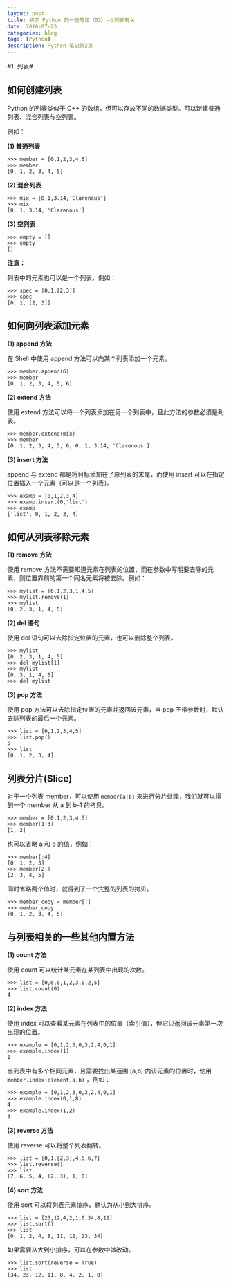 ```yaml
---
layout: post
title: 初学 Python 的一些笔记（02）-与列表有关
date: 2016-07-23
categories: blog
tags: [Python]
description: Python 笔记第2页
---
```

#1. 列表#

## 如何创建列表 ##

Python 的列表类似于 C++ 的数组，但可以存放不同的数据类型。可以新建普通列表、混合列表与空列表。

例如：

**(1) 普通列表**

    >>> member = [0,1,2,3,4,5]
    >>> member
    [0, 1, 2, 3, 4, 5]

**(2) 混合列表**

    >>> mix = [0,1,3.14,'Clarenous']
    >>> mix
    [0, 1, 3.14, 'Clarenous']

**(3) 空列表**

    >>> empty = []
    >>> empty
    []

**注意：**

列表中的元素也可以是一个列表，例如：

    >>> spec = [0,1,[2,3]]
    >>> spec
    [0, 1, [2, 3]]

## 如何向列表添加元素 ##

**(1) append 方法**

在 Shell 中使用 append 方法可以向某个列表添加一个元素。

    >>> member.append(6)
    >>> member
    [0, 1, 2, 3, 4, 5, 6]

**(2) extend 方法**

使用 extend 方法可以将一个列表添加在另一个列表中，且此方法的参数必须是列表。

    >>> member.extend(mix)
    >>> member
    [0, 1, 2, 3, 4, 5, 6, 0, 1, 3.14, 'Clarenous']

**(3) insert 方法**

append 与 extend 都是将目标添加在了原列表的末尾，而使用 insert 可以在指定位置插入一个元素（可以是一个列表）。

    >>> examp = [0,1,2,3,4]
    >>> examp.insert(0,'list')
    >>> examp
    ['list', 0, 1, 2, 3, 4]

## 如何从列表移除元素 ##

**(1) remove 方法**

使用 remove 方法不需要知道元素在列表的位置，而在参数中写明要去除的元素，则位置靠前的第一个同名元素将被去除。例如：

    >>> mylist = [0,1,2,3,1,4,5]
    >>> mylist.remove(1)
    >>> mylist
    [0, 2, 3, 1, 4, 5]

**(2) del 语句**

使用 del 语句可以去除指定位置的元素，也可以删除整个列表。

    >>> mylist
    [0, 2, 3, 1, 4, 5]
    >>> del mylist[1]
    >>> mylist
    [0, 3, 1, 4, 5]
    >>> del mylist

**(3) pop 方法**

使用 pop 方法可以去除指定位置的元素并返回该元素，当 pop 不带参数时，默认去除列表的最后一个元素。

    >>> list = [0,1,2,3,4,5]
    >>> list.pop()
    5
    >>> list
    [0, 1, 2, 3, 4]

## 列表分片(Slice) ##

对于一个列表 member，可以使用 `member[a:b]` 来进行分片处理，我们就可以得到一个 member 从 a 到 b-1 的拷贝。

    >>> member = [0,1,2,3,4,5]
    >>> member[1:3]
    [1, 2]

也可以省略 a 和 b 的值，例如：

    >>> member[:4]
    [0, 1, 2, 3]
    >>> member[2:]
    [2, 3, 4, 5]

同时省略两个值时，就得到了一个完整的列表的拷贝。

    >>> member_copy = member[:]
    >>> member_copy
    [0, 1, 2, 3, 4, 5]

## 与列表相关的一些其他内置方法 ##

**(1) count 方法**

使用 count 可以统计某元素在某列表中出现的次数。

    >>> list = [0,0,0,1,2,3,0,2,5]
    >>> list.count(0)
    4

**(2) index 方法**

使用 index 可以查看某元素在列表中的位置（索引值），但它只返回该元素第一次出现的位置。

    >>> example = [0,1,2,3,0,3,2,4,0,1]
    >>> example.index(1)
    1

当列表中有多个相同元素，且需要找出某范围 [a,b) 内该元素的位置时，使用 `member.index(element,a,b)` ，例如：

    >>> example = [0,1,2,3,0,3,2,4,0,1]
    >>> example.index(0,1,8)
    4
    >>> example.index(1,2)
    9

**(3) reverse 方法**

使用 reverse 可以将整个列表翻转。

    >>> list = [0,1,[2,3],4,5,6,7]
    >>> list.reverse()
    >>> list
    [7, 6, 5, 4, [2, 3], 1, 0]

**(4) sort 方法**

使用 sort 可以将列表元素排序，默认为从小到大排序。

    >>> list = [23,12,4,2,1,0,34,8,11]
    >>> list.sort()
    >>> list
    [0, 1, 2, 4, 8, 11, 12, 23, 34]

如果需要从大到小排序，可以在参数中做改动。

    >>> list.sort(reverse = True)
    >>> list
    [34, 23, 12, 11, 8, 4, 2, 1, 0]

